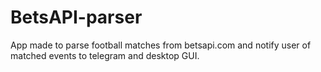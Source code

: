 # BetsAPI-parser
App made to parse football matches from betsapi.com and notify user of matched events to telegram and desktop GUI.
